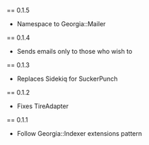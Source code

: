 == 0.1.5

- Namespace to Georgia::Mailer

== 0.1.4

- Sends emails only to those who wish to

== 0.1.3

- Replaces Sidekiq for SuckerPunch

== 0.1.2

- Fixes TireAdapter

== 0.1.1

- Follow Georgia::Indexer extensions pattern